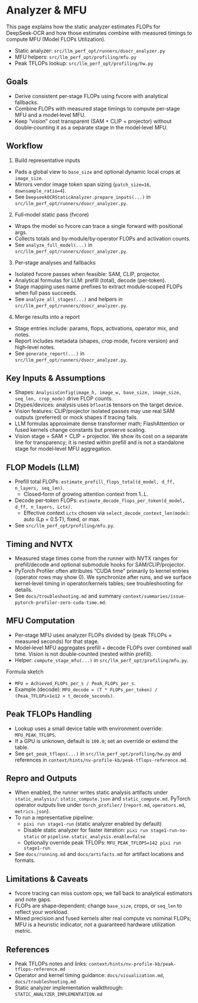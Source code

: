 # Analyzer & MFU

This page explains how the static analyzer estimates FLOPs for DeepSeek‑OCR and how those estimates combine with measured timings to compute MFU (Model FLOPs Utilization).

- Static analyzer: `src/llm_perf_opt/runners/dsocr_analyzer.py`
- MFU helpers: `src/llm_perf_opt/profiling/mfu.py`
- Peak TFLOPs lookup: `src/llm_perf_opt/profiling/hw.py`

## Goals
- Derive consistent per‑stage FLOPs using fvcore with analytical fallbacks.
- Combine FLOPs with measured stage timings to compute per‑stage MFU and a model‑level MFU.
- Keep “vision” cost transparent (SAM + CLIP + projector) without double‑counting it as a separate stage in the model‑level MFU.

## Workflow
1) Build representative inputs
- Pads a global view to `base_size` and optional dynamic local crops at `image_size`.
- Mirrors vendor image token span sizing (`patch_size=16`, `downsample_ratio=4`).
- See `DeepseekOCRStaticAnalyzer.prepare_inputs(...)` in `src/llm_perf_opt/runners/dsocr_analyzer.py`.

2) Full‑model static pass (fvcore)
- Wraps the model so fvcore can trace a single forward with positional args.
- Collects totals and by‑module/by‑operator FLOPs and activation counts.
- See `analyze_full_model(...)` in `src/llm_perf_opt/runners/dsocr_analyzer.py`.

3) Per‑stage analyses and fallbacks
- Isolated fvcore passes when feasible: SAM, CLIP, projector.
- Analytical formulas for LLM: prefill (total), decode (per‑token).
- Stage mapping uses name prefixes to extract module‑scoped FLOPs when full pass succeeds.
- See `analyze_all_stages(...)` and helpers in `src/llm_perf_opt/runners/dsocr_analyzer.py`.

4) Merge results into a report
- Stage entries include: params, flops, activations, operator mix, and notes.
- Report includes metadata (shapes, crop mode, fvcore version) and high‑level notes.
- See `generate_report(...)` in `src/llm_perf_opt/runners/dsocr_analyzer.py`.

## Key Inputs & Assumptions
- Shapes: `AnalysisConfig(image_h, image_w, base_size, image_size, seq_len, crop_mode)` drive FLOP counts.
- Dtypes/devices: analysis uses `bfloat16` tensors on the target device.
- Vision features: CLIP/projector isolated passes may use real SAM outputs (preferred) or mock shapes if tracing fails.
- LLM formulas approximate dense transformer math; FlashAttention or fused kernels change constants but preserve scaling.
- Vision stage = SAM + CLIP + projector. We show its cost on a separate line for transparency; it is nested within prefill and is not a standalone stage for model‑level MFU aggregation.

## FLOP Models (LLM)
- Prefill total FLOPs: `estimate_prefill_flops_total(d_model, d_ff, n_layers, seq_len)`.
  - Closed‑form of growing attention context from 1..L.
- Decode per‑token FLOPs: `estimate_decode_flops_per_token(d_model, d_ff, n_layers, Lctx)`.
  - Effective context `Lctx` chosen via `select_decode_context_len(mode)`: auto (Lp + 0.5·T), fixed, or max.
- See `src/llm_perf_opt/profiling/mfu.py`.

## Timing and NVTX
- Measured stage times come from the runner with NVTX ranges for prefill/decode and optional submodule hooks for SAM/CLIP/projector.
- PyTorch Profiler often attributes “CUDA time” primarily to kernel entries (operator rows may show 0). We synchronize after runs, and we surface kernel‑level timing in operator/kernels tables; see troubleshooting for details.
- See `docs/troubleshooting.md` and summary `context/summaries/issue-pytorch-profiler-zero-cuda-time.md`.

## MFU Computation
- Per‑stage MFU uses analyzer FLOPs divided by (peak TFLOPs × measured seconds) for that stage.
- Model‑level MFU aggregates prefill + decode FLOPs over combined wall time. Vision is not double‑counted (nested within prefill).
- Helper: `compute_stage_mfu(...)` in `src/llm_perf_opt/profiling/mfu.py`.

Formula sketch
- `MFU = Achieved_FLOPs_per_s / Peak_FLOPs_per_s`.
- Example (decode): `MFU_decode = (T * FLOPs_per_token) / (Peak_TFLOPs×1e12 × t_decode_seconds)`.

## Peak TFLOPs Handling
- Lookup uses a small device table with environment override: `MFU_PEAK_TFLOPS`.
- If a GPU is unknown, default is `100.0`; set an override or extend the table.
- See `get_peak_tflops(...)` in `src/llm_perf_opt/profiling/hw.py` and references in `context/hints/nv-profile-kb/peak-tflops-reference.md`.

## Repro and Outputs
- When enabled, the runner writes static analysis artifacts under `static_analysis/`: `static_compute.json` and `static_compute.md`. PyTorch operator outputs live under `torch_profiler/` (`report.md`, `operators.md`, `metrics.json`).
- To run a representative pipeline:
  - `pixi run stage1-run` (static analyzer enabled by default)
  - Disable static analyzer for faster iteration: `pixi run stage1-run-no-static` or `pipeline.static_analysis.enable=false`
  - Optionally override peak TFLOPs: `MFU_PEAK_TFLOPS=142 pixi run stage1-run`
- See `docs/running.md` and `docs/artifacts.md` for artifact locations and formats.

## Limitations & Caveats
- fvcore tracing can miss custom ops; we fall back to analytical estimators and note gaps.
- FLOPs are shape‑dependent; change `base_size`, crops, or `seq_len` to reflect your workload.
- Mixed precision and fused kernels alter real compute vs nominal FLOPs; MFU is a heuristic indicator, not a guaranteed hardware utilization metric.

## References
- Peak TFLOPs notes and links: `context/hints/nv-profile-kb/peak-tflops-reference.md`
- Operator and kernel timing guidance: `docs/visualization.md`, `docs/troubleshooting.md`
- Static analyzer implementation walkthrough: `STATIC_ANALYZER_IMPLEMENTATION.md`
